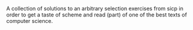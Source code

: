 
A collection of solutions to an arbitrary selection exercises from sicp in order to get a taste of scheme and read (part) of one of the best texts of computer science.

